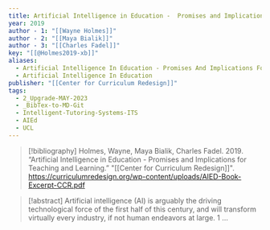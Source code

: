 ```yaml
---
title: Artificial Intelligence in Education -  Promises and Implications for Teaching and Learning
year: 2019
author - 1: "[[Wayne Holmes]]"
author - 2: "[[Maya Bialik]]"
author - 3: "[[Charles Fadel]]"
key: "[[@Holmes2019-xb]]"
aliases:
  - Artificial Intelligence In Education - Promises And Implications For Teaching And Learning
  - Artificial Intelligence In Education
publisher: "[[Center for Curriculum Redesign]]"
tags:
  - 2_Upgrade-MAY-2023
  - _BibTex-to-MD-Git
  - Intelligent-Tutoring-Systems-ITS
  - AIEd
  - UCL
---
```


> [!bibliography]
> Holmes, Wayne, Maya Bialik, Charles Fadel. 2019. “Artificial Intelligence in Education -  Promises and Implications for Teaching and Learning.” "[[Center for Curriculum Redesign]]". https://curriculumredesign.org/wp-content/uploads/AIED-Book-Excerpt-CCR.pdf

> [!abstract]
> Artificial intelligence (AI) is arguably the driving technological force of the first half of this century, and will transform virtually every industry, if not human endeavors at large. 1 …